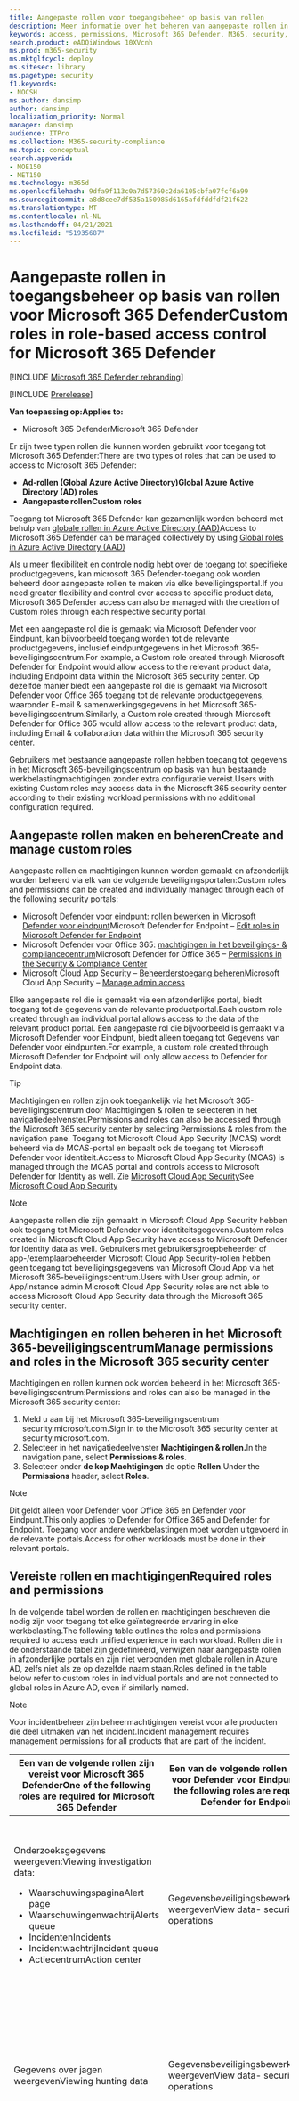 ```yaml
---
title: Aangepaste rollen voor toegangsbeheer op basis van rollen
description: Meer informatie over het beheren van aangepaste rollen in het Microsoft 365-beveiligingscentrum
keywords: access, permissions, Microsoft 365 Defender, M365, security, MCAS, Cloud App Security, Microsoft Defender for Endpoint, scope, scoping, RBAC, roles-based access, custom roles-based access, roles-based auth, RBAC in MDO, roles, rolegroups, permissions inheritance, fine-grained permissions
search.product: eADQiWindows 10XVcnh
ms.prod: m365-security
ms.mktglfcycl: deploy
ms.sitesec: library
ms.pagetype: security
f1.keywords:
- NOCSH
ms.author: dansimp
author: dansimp
localization_priority: Normal
manager: dansimp
audience: ITPro
ms.collection: M365-security-compliance
ms.topic: conceptual
search.appverid:
- MOE150
- MET150
ms.technology: m365d
ms.openlocfilehash: 9dfa9f113c0a7d57360c2da6105cbfa07fcf6a99
ms.sourcegitcommit: a8d8cee7df535a150985d6165afdfddfdf21f622
ms.translationtype: MT
ms.contentlocale: nl-NL
ms.lasthandoff: 04/21/2021
ms.locfileid: "51935687"
---
```

# <a name="custom-roles-in-role-based-access-control-for-microsoft-365-defender"></a><span data-ttu-id="40a4f-104">Aangepaste rollen in toegangsbeheer op basis van rollen voor Microsoft 365 Defender</span><span class="sxs-lookup"><span data-stu-id="40a4f-104">Custom roles in role-based access control for Microsoft 365 Defender</span></span>

[!INCLUDE [Microsoft 365 Defender rebranding](../includes/microsoft-defender.md)]

[!INCLUDE [Prerelease](../includes/prerelease.md)]

<span data-ttu-id="40a4f-105">**Van toepassing op:**</span><span class="sxs-lookup"><span data-stu-id="40a4f-105">**Applies to:**</span></span>

- <span data-ttu-id="40a4f-106">Microsoft 365 Defender</span><span class="sxs-lookup"><span data-stu-id="40a4f-106">Microsoft 365 Defender</span></span>
 
<span data-ttu-id="40a4f-107">Er zijn twee typen rollen die kunnen worden gebruikt voor toegang tot Microsoft 365 Defender:</span><span class="sxs-lookup"><span data-stu-id="40a4f-107">There are two types of roles that can be used to access to Microsoft 365 Defender:</span></span>
- <span data-ttu-id="40a4f-108">**Ad-rollen (Global Azure Active Directory)**</span><span class="sxs-lookup"><span data-stu-id="40a4f-108">**Global Azure Active Directory (AD) roles**</span></span>
- <span data-ttu-id="40a4f-109">**Aangepaste rollen**</span><span class="sxs-lookup"><span data-stu-id="40a4f-109">**Custom roles**</span></span>

<span data-ttu-id="40a4f-110">Toegang tot Microsoft 365 Defender kan gezamenlijk worden beheerd met behulp van [globale rollen in Azure Active Directory (AAD)](m365d-permissions.md)</span><span class="sxs-lookup"><span data-stu-id="40a4f-110">Access to Microsoft 365 Defender can be managed collectively by using [Global roles in Azure Active Directory (AAD)](m365d-permissions.md)</span></span>

<span data-ttu-id="40a4f-111">Als u meer flexibiliteit en controle nodig hebt over de toegang tot specifieke productgegevens, kan microsoft 365 Defender-toegang ook worden beheerd door aangepaste rollen te maken via elke beveiligingsportal.</span><span class="sxs-lookup"><span data-stu-id="40a4f-111">If you need greater flexibility and control over access to specific product data, Microsoft 365 Defender access can also be managed with the creation of Custom roles through each respective security portal.</span></span>  

<span data-ttu-id="40a4f-112">Met een aangepaste rol die is gemaakt via Microsoft Defender voor Eindpunt, kan bijvoorbeeld toegang worden tot de relevante productgegevens, inclusief eindpuntgegevens in het Microsoft 365-beveiligingscentrum.</span><span class="sxs-lookup"><span data-stu-id="40a4f-112">For example, a Custom role created through Microsoft Defender for Endpoint would allow access to the relevant product data, including Endpoint data within the Microsoft 365 security center.</span></span> <span data-ttu-id="40a4f-113">Op dezelfde manier biedt een aangepaste rol die is gemaakt via Microsoft Defender voor Office 365 toegang tot de relevante productgegevens, waaronder E-mail & samenwerkingsgegevens in het Microsoft 365-beveiligingscentrum.</span><span class="sxs-lookup"><span data-stu-id="40a4f-113">Similarly, a Custom role created through Microsoft Defender for Office 365 would allow access to the relevant product data, including Email & collaboration data within the Microsoft 365 security center.</span></span>

<span data-ttu-id="40a4f-114">Gebruikers met bestaande aangepaste rollen hebben toegang tot gegevens in het Microsoft 365-beveiligingscentrum op basis van hun bestaande werkbelastingmachtigingen zonder extra configuratie vereist.</span><span class="sxs-lookup"><span data-stu-id="40a4f-114">Users with existing Custom roles may access data in the Microsoft 365 security center according to their existing workload permissions with no additional configuration required.</span></span>

## <a name="create-and-manage-custom-roles"></a><span data-ttu-id="40a4f-115">Aangepaste rollen maken en beheren</span><span class="sxs-lookup"><span data-stu-id="40a4f-115">Create and manage custom roles</span></span>
<span data-ttu-id="40a4f-116">Aangepaste rollen en machtigingen kunnen worden gemaakt en afzonderlijk worden beheerd via elk van de volgende beveiligingsportalen:</span><span class="sxs-lookup"><span data-stu-id="40a4f-116">Custom roles and permissions can be created and individually managed through each of the following security portals:</span></span> 

- <span data-ttu-id="40a4f-117">Microsoft Defender voor eindpunt: [rollen bewerken in Microsoft Defender voor eindpunt](../defender-endpoint/user-roles.md)</span><span class="sxs-lookup"><span data-stu-id="40a4f-117">Microsoft Defender for Endpoint – [Edit roles in Microsoft Defender for Endpoint](../defender-endpoint/user-roles.md)</span></span>
- <span data-ttu-id="40a4f-118">Microsoft Defender voor Office 365: [machtigingen in het beveiligings- & compliancecentrum](../office-365-security/permissions-in-the-security-and-compliance-center.md?preserve-view=true&view=o365-worldwide)</span><span class="sxs-lookup"><span data-stu-id="40a4f-118">Microsoft Defender for Office 365 – [Permissions in the Security & Compliance Center](../office-365-security/permissions-in-the-security-and-compliance-center.md?preserve-view=true&view=o365-worldwide)</span></span>
- <span data-ttu-id="40a4f-119">Microsoft Cloud App Security – [Beheerderstoegang beheren](/cloud-app-security/manage-admins)</span><span class="sxs-lookup"><span data-stu-id="40a4f-119">Microsoft Cloud App Security – [Manage admin access](/cloud-app-security/manage-admins)</span></span>

<span data-ttu-id="40a4f-120">Elke aangepaste rol die is gemaakt via een afzonderlijke portal, biedt toegang tot de gegevens van de relevante productportal.</span><span class="sxs-lookup"><span data-stu-id="40a4f-120">Each custom role created through an individual portal allows access to the data of the relevant product portal.</span></span> <span data-ttu-id="40a4f-121">Een aangepaste rol die bijvoorbeeld is gemaakt via Microsoft Defender voor Eindpunt, biedt alleen toegang tot Gegevens van Defender voor eindpunten.</span><span class="sxs-lookup"><span data-stu-id="40a4f-121">For example, a custom role created through Microsoft Defender for Endpoint will only allow access to Defender for Endpoint data.</span></span>

> [!TIP]
> <span data-ttu-id="40a4f-122">Machtigingen en rollen zijn ook toegankelijk via het Microsoft 365-beveiligingscentrum door Machtigingen & rollen te selecteren in het navigatiedeelvenster.</span><span class="sxs-lookup"><span data-stu-id="40a4f-122">Permissions and roles can also be accessed through the Microsoft 365 security center by selecting Permissions & roles from the navigation pane.</span></span> <span data-ttu-id="40a4f-123">Toegang tot Microsoft Cloud App Security (MCAS) wordt beheerd via de MCAS-portal en bepaalt ook de toegang tot Microsoft Defender voor identiteit.</span><span class="sxs-lookup"><span data-stu-id="40a4f-123">Access to Microsoft Cloud App Security (MCAS) is managed through the MCAS portal and controls access to Microsoft Defender for Identity as well.</span></span>  <span data-ttu-id="40a4f-124">Zie [Microsoft Cloud App Security](/cloud-app-security/manage-admins)</span><span class="sxs-lookup"><span data-stu-id="40a4f-124">See [Microsoft Cloud App Security](/cloud-app-security/manage-admins)</span></span>

> [!NOTE]
> <span data-ttu-id="40a4f-125">Aangepaste rollen die zijn gemaakt in Microsoft Cloud App Security hebben ook toegang tot Microsoft Defender voor identiteitsgegevens.</span><span class="sxs-lookup"><span data-stu-id="40a4f-125">Custom roles created in Microsoft Cloud App Security have access to Microsoft Defender for Identity data as well.</span></span> <span data-ttu-id="40a4f-126">Gebruikers met gebruikersgroepbeheerder of app-/exemplaarbeheerder Microsoft Cloud App Security-rollen hebben geen toegang tot beveiligingsgegevens van Microsoft Cloud App via het Microsoft 365-beveiligingscentrum.</span><span class="sxs-lookup"><span data-stu-id="40a4f-126">Users with User group admin, or App/instance admin Microsoft Cloud App Security roles are not able to access Microsoft Cloud App Security data through the Microsoft 365 security center.</span></span>

## <a name="manage-permissions-and-roles-in-the-microsoft-365-security-center"></a><span data-ttu-id="40a4f-127">Machtigingen en rollen beheren in het Microsoft 365-beveiligingscentrum</span><span class="sxs-lookup"><span data-stu-id="40a4f-127">Manage permissions and roles in the Microsoft 365 security center</span></span>
<span data-ttu-id="40a4f-128">Machtigingen en rollen kunnen ook worden beheerd in het Microsoft 365-beveiligingscentrum:</span><span class="sxs-lookup"><span data-stu-id="40a4f-128">Permissions and roles can also be managed in the Microsoft 365 security center:</span></span>

1. <span data-ttu-id="40a4f-129">Meld u aan bij het Microsoft 365-beveiligingscentrum security.microsoft.com.</span><span class="sxs-lookup"><span data-stu-id="40a4f-129">Sign in to the Microsoft 365 security center at security.microsoft.com.</span></span>
2. <span data-ttu-id="40a4f-130">Selecteer in het navigatiedeelvenster **Machtigingen & rollen.**</span><span class="sxs-lookup"><span data-stu-id="40a4f-130">In the navigation pane, select **Permissions & roles**.</span></span>
3. <span data-ttu-id="40a4f-131">Selecteer onder **de kop Machtigingen** de optie **Rollen**.</span><span class="sxs-lookup"><span data-stu-id="40a4f-131">Under the **Permissions** header, select **Roles**.</span></span>

> [!NOTE]
> <span data-ttu-id="40a4f-132">Dit geldt alleen voor Defender voor Office 365 en Defender voor Eindpunt.</span><span class="sxs-lookup"><span data-stu-id="40a4f-132">This only applies to Defender for Office 365 and Defender for Endpoint.</span></span> <span data-ttu-id="40a4f-133">Toegang voor andere werkbelastingen moet worden uitgevoerd in de relevante portals.</span><span class="sxs-lookup"><span data-stu-id="40a4f-133">Access for other workloads must be done in their relevant portals.</span></span>


## <a name="required-roles-and-permissions"></a><span data-ttu-id="40a4f-134">Vereiste rollen en machtigingen</span><span class="sxs-lookup"><span data-stu-id="40a4f-134">Required roles and permissions</span></span>
<span data-ttu-id="40a4f-135">In de volgende tabel worden de rollen en machtigingen beschreven die nodig zijn voor toegang tot elke geïntegreerde ervaring in elke werkbelasting.</span><span class="sxs-lookup"><span data-stu-id="40a4f-135">The following table outlines the roles and permissions required to access each unified experience in each workload.</span></span> <span data-ttu-id="40a4f-136">Rollen die in de onderstaande tabel zijn gedefinieerd, verwijzen naar aangepaste rollen in afzonderlijke portals en zijn niet verbonden met globale rollen in Azure AD, zelfs niet als ze op dezelfde naam staan.</span><span class="sxs-lookup"><span data-stu-id="40a4f-136">Roles defined in the table below refer to custom roles in individual portals and are not connected to global roles in Azure AD, even if similarly named.</span></span>

> [!NOTE]
> <span data-ttu-id="40a4f-137">Voor incidentbeheer zijn beheermachtigingen vereist voor alle producten die deel uitmaken van het incident.</span><span class="sxs-lookup"><span data-stu-id="40a4f-137">Incident management requires management permissions for all products that are part of the incident.</span></span>
 
| <span data-ttu-id="40a4f-138">**Een van de volgende rollen zijn vereist voor Microsoft 365 Defender**</span><span class="sxs-lookup"><span data-stu-id="40a4f-138">**One of the following roles are required for Microsoft 365 Defender**</span></span>  | <span data-ttu-id="40a4f-139">**Een van de volgende rollen is vereist voor Defender voor Eindpunt**</span><span class="sxs-lookup"><span data-stu-id="40a4f-139">**One of the following roles are required for Defender for Endpoint**</span></span>  | <span data-ttu-id="40a4f-140">**Een van de volgende rollen is vereist voor Defender voor Office 365**</span><span class="sxs-lookup"><span data-stu-id="40a4f-140">**One of the following roles are required for Defender for Office 365**</span></span> | <span data-ttu-id="40a4f-141">**Een van de volgende rollen zijn vereist voor cloud-app-beveiliging**</span><span class="sxs-lookup"><span data-stu-id="40a4f-141">**One of the following roles are required for Cloud App Security**</span></span> | 
|---------|---------|---------|---------|
| <span data-ttu-id="40a4f-142">Onderzoeksgegevens weergeven:</span><span class="sxs-lookup"><span data-stu-id="40a4f-142">Viewing investigation data:</span></span> <ul><li><span data-ttu-id="40a4f-143">Waarschuwingspagina</span><span class="sxs-lookup"><span data-stu-id="40a4f-143">Alert page</span></span></li> <li><span data-ttu-id="40a4f-144">Waarschuwingenwachtrij</span><span class="sxs-lookup"><span data-stu-id="40a4f-144">Alerts queue</span></span></li> <li><span data-ttu-id="40a4f-145">Incidenten</span><span class="sxs-lookup"><span data-stu-id="40a4f-145">Incidents</span></span></li>  <li><span data-ttu-id="40a4f-146">Incidentwachtrij</span><span class="sxs-lookup"><span data-stu-id="40a4f-146">Incident queue</span></span></li> <li><span data-ttu-id="40a4f-147">Actiecentrum</span><span class="sxs-lookup"><span data-stu-id="40a4f-147">Action center</span></span></li></ul>| <span data-ttu-id="40a4f-148">Gegevensbeveiligingsbewerkingen weergeven</span><span class="sxs-lookup"><span data-stu-id="40a4f-148">View data- security operations</span></span> | <ul><li><span data-ttu-id="40a4f-149">Alleen-weergeven Waarschuwingen beheren</span><span class="sxs-lookup"><span data-stu-id="40a4f-149">View-only Manage alerts</span></span> </li> <li><span data-ttu-id="40a4f-150">Organisatieconfiguratie</span><span class="sxs-lookup"><span data-stu-id="40a4f-150">Organization configuration</span></span></li><li><span data-ttu-id="40a4f-151">Auditlogboeken</span><span class="sxs-lookup"><span data-stu-id="40a4f-151">Audit logs</span></span></li> <li><span data-ttu-id="40a4f-152">Alleen-weergeven auditlogboeken</span><span class="sxs-lookup"><span data-stu-id="40a4f-152">View-only audit logs</span></span></li> <li><span data-ttu-id="40a4f-153">Beveiligingslezer</span><span class="sxs-lookup"><span data-stu-id="40a4f-153">Security reader</span></span></li> <li><span data-ttu-id="40a4f-154">Beveiligingsbeheerder</span><span class="sxs-lookup"><span data-stu-id="40a4f-154">Security admin</span></span></li><li><span data-ttu-id="40a4f-155">Alleen-weergeven geadresseerden</span><span class="sxs-lookup"><span data-stu-id="40a4f-155">View-only recipients</span></span></li></ul>  | <ul><li><span data-ttu-id="40a4f-156">Algemeen beheerder</span><span class="sxs-lookup"><span data-stu-id="40a4f-156">Global admin</span></span></li> <li><span data-ttu-id="40a4f-157">Beveiligingsbeheerder</span><span class="sxs-lookup"><span data-stu-id="40a4f-157">Security admin</span></span></li> <li><span data-ttu-id="40a4f-158">Beheerder voor naleving</span><span class="sxs-lookup"><span data-stu-id="40a4f-158">Compliance admin</span></span></li> <li><span data-ttu-id="40a4f-159">Beveiligingsoperator</span><span class="sxs-lookup"><span data-stu-id="40a4f-159">Security operator</span></span></li> <li><span data-ttu-id="40a4f-160">Beveiligingslezer</span><span class="sxs-lookup"><span data-stu-id="40a4f-160">Security reader</span></span></li> <li><span data-ttu-id="40a4f-161">Algemene lezer</span><span class="sxs-lookup"><span data-stu-id="40a4f-161">Global reader</span></span></li></ul> |
| <span data-ttu-id="40a4f-162">Gegevens over jagen weergeven</span><span class="sxs-lookup"><span data-stu-id="40a4f-162">Viewing hunting data</span></span> | <span data-ttu-id="40a4f-163">Gegevensbeveiligingsbewerkingen weergeven</span><span class="sxs-lookup"><span data-stu-id="40a4f-163">View data- security operations</span></span> | <ul><li><span data-ttu-id="40a4f-164">Beveiligingslezer</span><span class="sxs-lookup"><span data-stu-id="40a4f-164">Security reader</span></span></li> <li><span data-ttu-id="40a4f-165">Beveiligingsbeheerder</span><span class="sxs-lookup"><span data-stu-id="40a4f-165">Security admin</span></span></li> <li><span data-ttu-id="40a4f-166">Alleen-weergeven geadresseerden</span><span class="sxs-lookup"><span data-stu-id="40a4f-166">View-only recipients</span></span></li> | <ul><li><span data-ttu-id="40a4f-167">Algemeen beheerder</span><span class="sxs-lookup"><span data-stu-id="40a4f-167">Global admin</span></span></li> <li><span data-ttu-id="40a4f-168">Beveiligingsbeheerder</span><span class="sxs-lookup"><span data-stu-id="40a4f-168">Security admin</span></span></li> <li><span data-ttu-id="40a4f-169">Beheerder voor naleving</span><span class="sxs-lookup"><span data-stu-id="40a4f-169">Compliance admin</span></span></li> <li><span data-ttu-id="40a4f-170">Beveiligingsoperator</span><span class="sxs-lookup"><span data-stu-id="40a4f-170">Security operator</span></span></li> <li><span data-ttu-id="40a4f-171">Beveiligingslezer</span><span class="sxs-lookup"><span data-stu-id="40a4f-171">Security reader</span></span></li> <li><span data-ttu-id="40a4f-172">Algemene lezer</span><span class="sxs-lookup"><span data-stu-id="40a4f-172">Global reader</span></span></li></ul> |
| <span data-ttu-id="40a4f-173">Waarschuwingen en incidenten beheren</span><span class="sxs-lookup"><span data-stu-id="40a4f-173">Managing alerts and incidents</span></span> | <span data-ttu-id="40a4f-174">Onderzoek naar waarschuwingen</span><span class="sxs-lookup"><span data-stu-id="40a4f-174">Alerts investigation</span></span> | <ul><li><span data-ttu-id="40a4f-175">Waarschuwingen beheren</span><span class="sxs-lookup"><span data-stu-id="40a4f-175">Manage alerts</span></span></li> <li><span data-ttu-id="40a4f-176">Beveiligingsbeheerder</span><span class="sxs-lookup"><span data-stu-id="40a4f-176">Security admin</span></span></li> | <ul><li><span data-ttu-id="40a4f-177">Algemeen beheerder</span><span class="sxs-lookup"><span data-stu-id="40a4f-177">Global admin</span></span></li> <li><span data-ttu-id="40a4f-178">Beveiligingsbeheerder</span><span class="sxs-lookup"><span data-stu-id="40a4f-178">Security admin</span></span></li> <li><span data-ttu-id="40a4f-179">Beheerder voor naleving</span><span class="sxs-lookup"><span data-stu-id="40a4f-179">Compliance admin</span></span></li> <li><span data-ttu-id="40a4f-180">Beveiligingsoperator</span><span class="sxs-lookup"><span data-stu-id="40a4f-180">Security operator</span></span></li> <li><span data-ttu-id="40a4f-181">Beveiligingslezer</span><span class="sxs-lookup"><span data-stu-id="40a4f-181">Security reader</span></span></li></ul> |
| <span data-ttu-id="40a4f-182">Herstel van actiecentrum</span><span class="sxs-lookup"><span data-stu-id="40a4f-182">Action center remediation</span></span> | <span data-ttu-id="40a4f-183">Actieve herstelacties : beveiligingsbewerkingen</span><span class="sxs-lookup"><span data-stu-id="40a4f-183">Active remediation actions – security operations</span></span> | <span data-ttu-id="40a4f-184">Zoeken en zuiveren</span><span class="sxs-lookup"><span data-stu-id="40a4f-184">Search and purge</span></span> | |
| <span data-ttu-id="40a4f-185">Aangepaste detecties instellen</span><span class="sxs-lookup"><span data-stu-id="40a4f-185">Setting custom detections</span></span> | <span data-ttu-id="40a4f-186">Beveiligingsinstellingen beheren</span><span class="sxs-lookup"><span data-stu-id="40a4f-186">Manage security settings</span></span> |<ul><li><span data-ttu-id="40a4f-187">Waarschuwingen beheren</span><span class="sxs-lookup"><span data-stu-id="40a4f-187">Manage alerts</span></span></li> <li><span data-ttu-id="40a4f-188">Beveiligingsbeheerder</span><span class="sxs-lookup"><span data-stu-id="40a4f-188">Security admin</span></span></li></ul> | <ul><li><span data-ttu-id="40a4f-189">Algemeen beheerder</span><span class="sxs-lookup"><span data-stu-id="40a4f-189">Global admin</span></span></li> <li><span data-ttu-id="40a4f-190">Beveiligingsbeheerder</span><span class="sxs-lookup"><span data-stu-id="40a4f-190">Security admin</span></span></li> <li><span data-ttu-id="40a4f-191">Beheerder voor naleving</span><span class="sxs-lookup"><span data-stu-id="40a4f-191">Compliance admin</span></span></li> <li><span data-ttu-id="40a4f-192">Beveiligingsoperator</span><span class="sxs-lookup"><span data-stu-id="40a4f-192">Security operator</span></span></li> <li><span data-ttu-id="40a4f-193">Beveiligingslezer</span><span class="sxs-lookup"><span data-stu-id="40a4f-193">Security reader</span></span></li> <li><span data-ttu-id="40a4f-194">Algemene lezer</span><span class="sxs-lookup"><span data-stu-id="40a4f-194">Global reader</span></span></li></ul> |
| <span data-ttu-id="40a4f-195">Dreigingsanalyse</span><span class="sxs-lookup"><span data-stu-id="40a4f-195">Threat Analytics</span></span> | <span data-ttu-id="40a4f-196">Waarschuwingen en incidenten:</span><span class="sxs-lookup"><span data-stu-id="40a4f-196">Alerts and incidents data:</span></span> <ul><li><span data-ttu-id="40a4f-197">Gegevensbeveiligingsbewerkingen weergeven</span><span class="sxs-lookup"><span data-stu-id="40a4f-197">View data- security operations</span></span></li></ul><span data-ttu-id="40a4f-198">TVM-risico's:</span><span class="sxs-lookup"><span data-stu-id="40a4f-198">TVM mitigations:</span></span><ul><li><span data-ttu-id="40a4f-199">Gegevens weergeven - Bedreigings- en kwetsbaarheidsbeheer</span><span class="sxs-lookup"><span data-stu-id="40a4f-199">View data - Threat and vulnerability management</span></span></li></ul> | <span data-ttu-id="40a4f-200">Waarschuwingen en incidenten:</span><span class="sxs-lookup"><span data-stu-id="40a4f-200">Alerts and incidents data:</span></span><ul> <li><span data-ttu-id="40a4f-201">Alleen-weergeven Waarschuwingen beheren</span><span class="sxs-lookup"><span data-stu-id="40a4f-201">View-only Manage alerts</span></span></li> <li><span data-ttu-id="40a4f-202">Waarschuwingen beheren</span><span class="sxs-lookup"><span data-stu-id="40a4f-202">Manage alerts</span></span></li> <li><span data-ttu-id="40a4f-203">Organisatieconfiguratie</span><span class="sxs-lookup"><span data-stu-id="40a4f-203">Organization configuration</span></span></li><li><span data-ttu-id="40a4f-204">Auditlogboeken</span><span class="sxs-lookup"><span data-stu-id="40a4f-204">Audit logs</span></span></li> <li><span data-ttu-id="40a4f-205">Alleen-weergeven auditlogboeken</span><span class="sxs-lookup"><span data-stu-id="40a4f-205">View-only audit logs</span></span></li><li><span data-ttu-id="40a4f-206">Beveiligingslezer</span><span class="sxs-lookup"><span data-stu-id="40a4f-206">Security reader</span></span></li> <li><span data-ttu-id="40a4f-207">Beveiligingsbeheerder</span><span class="sxs-lookup"><span data-stu-id="40a4f-207">Security admin</span></span></li><li><span data-ttu-id="40a4f-208">Alleen-weergeven geadresseerden</span><span class="sxs-lookup"><span data-stu-id="40a4f-208">View-only recipients</span></span></li> </ul> <span data-ttu-id="40a4f-209">E-mailpogingen voorkomen:</span><span class="sxs-lookup"><span data-stu-id="40a4f-209">Prevented email attempts:</span></span> <ul><li><span data-ttu-id="40a4f-210">Beveiligingslezer</span><span class="sxs-lookup"><span data-stu-id="40a4f-210">Security reader</span></span></li> <li><span data-ttu-id="40a4f-211">Beveiligingsbeheerder</span><span class="sxs-lookup"><span data-stu-id="40a4f-211">Security admin</span></span></li><li><span data-ttu-id="40a4f-212">Alleen-weergeven geadresseerden</span><span class="sxs-lookup"><span data-stu-id="40a4f-212">View-only recipients</span></span></li> | <span data-ttu-id="40a4f-213">Niet beschikbaar voor MCAS- of MDI-gebruikers</span><span class="sxs-lookup"><span data-stu-id="40a4f-213">Not available for MCAS or MDI users</span></span> |

<span data-ttu-id="40a4f-214">Als u bijvoorbeeld de zoekgegevens van Microsoft Defender voor Eindpunt wilt bekijken, zijn machtigingen voor gegevensbeveiligingsbewerkingen weergeven vereist.</span><span class="sxs-lookup"><span data-stu-id="40a4f-214">For example, to view hunting data from Microsoft Defender for Endpoint, View data security operations permissions are required.</span></span>  

<span data-ttu-id="40a4f-215">Als u de gegevens van Microsoft Defender voor Office 365 wilt bekijken, hebben gebruikers een van de volgende rollen nodig:</span><span class="sxs-lookup"><span data-stu-id="40a4f-215">Similarly, to view hunting data from Microsoft Defender for Office 365, users would require one of the following roles:</span></span>  

- <span data-ttu-id="40a4f-216">Gegevensbeveiligingsbewerkingen weergeven</span><span class="sxs-lookup"><span data-stu-id="40a4f-216">View data security operations</span></span>
- <span data-ttu-id="40a4f-217">Beveiligingslezer</span><span class="sxs-lookup"><span data-stu-id="40a4f-217">Security reader</span></span>
- <span data-ttu-id="40a4f-218">Beveiligingsbeheerder</span><span class="sxs-lookup"><span data-stu-id="40a4f-218">Security admin</span></span>
- <span data-ttu-id="40a4f-219">Alleen-weergeven geadresseerden</span><span class="sxs-lookup"><span data-stu-id="40a4f-219">View-only recipients</span></span>

## <a name="related-topics"></a><span data-ttu-id="40a4f-220">Verwante onderwerpen</span><span class="sxs-lookup"><span data-stu-id="40a4f-220">Related topics</span></span>
- [<span data-ttu-id="40a4f-221">Toegang tot Microsoft 365 Defender beheren</span><span class="sxs-lookup"><span data-stu-id="40a4f-221">Manage access to Microsoft 365 Defender</span></span>](m365d-permissions.md)
- [<span data-ttu-id="40a4f-222">Beheerderstoegang voor MCAS beheren</span><span class="sxs-lookup"><span data-stu-id="40a4f-222">Manage admin access for MCAS</span></span>](/cloud-app-security/manage-admins)
